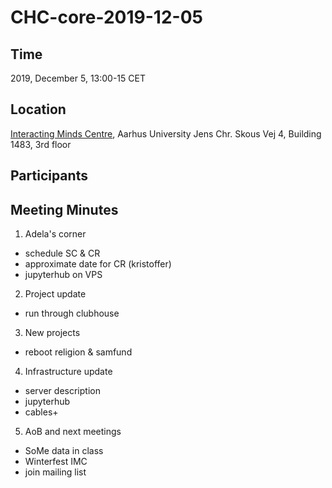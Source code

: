# CHC-core-2019-12-05 #

## Time ##
2019, December 5, 13:00-15 CET

## Location ##
[Interacting Minds Centre](http://www.au.dk/om/organisation/find-au/bygningskort/?b=1483), Aarhus University
Jens Chr. Skous Vej 4, Building 1483, 3rd floor

## Participants ##


## Meeting Minutes ##

1. Adela's corner
  - schedule SC & CR
  - approximate date for CR (kristoffer)
  - jupyterhub on VPS
  
2. Project update
  - run through clubhouse

3. New projects
  - reboot religion & samfund

4. Infrastructure update
  - server description
  - jupyterhub
  - cables+

5. AoB and next meetings
  - SoMe data in class
  - Winterfest IMC
  - join mailing list
